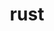 ---
title: "rust"
layout: cache
categories: [package, develop-2024-05-26]
meta: {"versions": ["1.78.0"], "compilers": ["apple-clang@=15.0.0", "gcc@=10.2.1", "gcc@=11.4.0", "gcc@=7.5.0", "gcc@=9.4.0"], "oss": ["centos7", "ubuntu18.04", "ubuntu20.04", "ubuntu22.04", "ventura"], "platforms": ["darwin", "linux"], "targets": ["aarch64", "neoverse_v1", "neoverse_v2", "ppc64le", "x86_64_v3"], "stacks": ["developer-tools", "developer-tools-manylinux2014", "e4s", "e4s-neoverse-v2", "e4s-neoverse_v1", "e4s-oneapi", "e4s-power", "ml-darwin-aarch64-mps", "ml-linux-x86_64-cpu", "ml-linux-x86_64-cuda", "radiuss", "root"], "num_specs": 15, "num_specs_by_stack": {"root": 15, "ml-darwin-aarch64-mps": 2, "developer-tools-manylinux2014": 1, "developer-tools": 1, "radiuss": 1, "e4s-power": 1, "e4s-neoverse_v1": 2, "e4s-neoverse-v2": 2, "e4s": 2, "ml-linux-x86_64-cuda": 2, "ml-linux-x86_64-cpu": 2, "e4s-oneapi": 1}}
spec_details: [{"hash": "5mgru4bfpod5netgsluiakasincqcld7", "compiler": "apple-clang@=15.0.0", "versions": ["1.78.0"], "os": "ventura", "platform": "darwin", "target": "aarch64", "variants": ["build_system=generic", "+dev", "~docs", "+src"], "stacks": ["root", "ml-darwin-aarch64-mps"], "size": "-", "tarball": "https://binaries.spack.io/develop-2024-05-26/build_cache/darwin-ventura-aarch64/apple-clang-15.0.0/rust-1.78.0/darwin-ventura-aarch64-apple-clang-15.0.0-rust-1.78.0-5mgru4bfpod5netgsluiakasincqcld7.spack"}, {"hash": "mjvhiea4j576keazh7qprp5iiugsipqv", "compiler": "apple-clang@=15.0.0", "versions": ["1.78.0"], "os": "ventura", "platform": "darwin", "target": "aarch64", "variants": ["build_system=generic", "~dev", "~docs", "+src"], "stacks": ["root", "ml-darwin-aarch64-mps"], "size": "-", "tarball": "https://binaries.spack.io/develop-2024-05-26/build_cache/darwin-ventura-aarch64/apple-clang-15.0.0/rust-1.78.0/darwin-ventura-aarch64-apple-clang-15.0.0-rust-1.78.0-mjvhiea4j576keazh7qprp5iiugsipqv.spack"}, {"hash": "oo4uez4a4kx7rocwjo3jkdk4majf2xcc", "compiler": "gcc@=10.2.1", "versions": ["1.78.0"], "os": "centos7", "platform": "linux", "target": "x86_64_v3", "variants": ["build_system=generic", "+dev", "~docs", "+src"], "stacks": ["root", "developer-tools-manylinux2014"], "size": "-", "tarball": "https://binaries.spack.io/develop-2024-05-26/build_cache/linux-centos7-x86_64_v3/gcc-10.2.1/rust-1.78.0/linux-centos7-x86_64_v3-gcc-10.2.1-rust-1.78.0-oo4uez4a4kx7rocwjo3jkdk4majf2xcc.spack"}, {"hash": "65xs4nfphwfwj4zwzkh7x7us6tlapkmz", "compiler": "gcc@=7.5.0", "versions": ["1.78.0"], "os": "ubuntu18.04", "platform": "linux", "target": "x86_64_v3", "variants": ["build_system=generic", "+dev", "~docs", "+src"], "stacks": ["root", "developer-tools"], "size": "-", "tarball": "https://binaries.spack.io/develop-2024-05-26/build_cache/linux-ubuntu18.04-x86_64_v3/gcc-7.5.0/rust-1.78.0/linux-ubuntu18.04-x86_64_v3-gcc-7.5.0-rust-1.78.0-65xs4nfphwfwj4zwzkh7x7us6tlapkmz.spack"}, {"hash": "6vl2srncoevzyn5kgzxznhsibkeqsyl2", "compiler": "gcc@=7.5.0", "versions": ["1.78.0"], "os": "ubuntu18.04", "platform": "linux", "target": "x86_64_v3", "variants": ["build_system=generic", "~dev", "~docs", "+src"], "stacks": ["root", "radiuss"], "size": "-", "tarball": "https://binaries.spack.io/develop-2024-05-26/build_cache/linux-ubuntu18.04-x86_64_v3/gcc-7.5.0/rust-1.78.0/linux-ubuntu18.04-x86_64_v3-gcc-7.5.0-rust-1.78.0-6vl2srncoevzyn5kgzxznhsibkeqsyl2.spack"}, {"hash": "bjqskk5dzfl3v6moidq5ycqzjs5wvowy", "compiler": "gcc@=9.4.0", "versions": ["1.78.0"], "os": "ubuntu20.04", "platform": "linux", "target": "ppc64le", "variants": ["build_system=generic", "~dev", "~docs", "+src"], "stacks": ["root", "e4s-power"], "size": "-", "tarball": "https://binaries.spack.io/develop-2024-05-26/build_cache/linux-ubuntu20.04-ppc64le/gcc-9.4.0/rust-1.78.0/linux-ubuntu20.04-ppc64le-gcc-9.4.0-rust-1.78.0-bjqskk5dzfl3v6moidq5ycqzjs5wvowy.spack"}, {"hash": "hxsrbkhzhx7xflqktrodzkfsvbiq2jzr", "compiler": "gcc@=11.4.0", "versions": ["1.78.0"], "os": "ubuntu22.04", "platform": "linux", "target": "neoverse_v1", "variants": ["build_system=generic", "~dev", "~docs", "+src"], "stacks": ["root", "e4s-neoverse_v1"], "size": "-", "tarball": "https://binaries.spack.io/develop-2024-05-26/build_cache/linux-ubuntu22.04-neoverse_v1/gcc-11.4.0/rust-1.78.0/linux-ubuntu22.04-neoverse_v1-gcc-11.4.0-rust-1.78.0-hxsrbkhzhx7xflqktrodzkfsvbiq2jzr.spack"}, {"hash": "qjin6becvwpm3vwjrag2hnetok5whqcu", "compiler": "gcc@=11.4.0", "versions": ["1.78.0"], "os": "ubuntu22.04", "platform": "linux", "target": "neoverse_v1", "variants": ["build_system=generic", "+dev", "~docs", "+src"], "stacks": ["root", "e4s-neoverse_v1"], "size": "-", "tarball": "https://binaries.spack.io/develop-2024-05-26/build_cache/linux-ubuntu22.04-neoverse_v1/gcc-11.4.0/rust-1.78.0/linux-ubuntu22.04-neoverse_v1-gcc-11.4.0-rust-1.78.0-qjin6becvwpm3vwjrag2hnetok5whqcu.spack"}, {"hash": "sittzt77erqhztnlk6xbvjpf3hkbqevm", "compiler": "gcc@=11.4.0", "versions": ["1.78.0"], "os": "ubuntu22.04", "platform": "linux", "target": "neoverse_v2", "variants": ["build_system=generic", "~dev", "~docs", "+src"], "stacks": ["root", "e4s-neoverse-v2"], "size": "-", "tarball": "https://binaries.spack.io/develop-2024-05-26/build_cache/linux-ubuntu22.04-neoverse_v2/gcc-11.4.0/rust-1.78.0/linux-ubuntu22.04-neoverse_v2-gcc-11.4.0-rust-1.78.0-sittzt77erqhztnlk6xbvjpf3hkbqevm.spack"}, {"hash": "oyofmsrm6c2ysdmhufyv37xqmi3whp6a", "compiler": "gcc@=11.4.0", "versions": ["1.78.0"], "os": "ubuntu22.04", "platform": "linux", "target": "neoverse_v2", "variants": ["build_system=generic", "+dev", "~docs", "+src"], "stacks": ["root", "e4s-neoverse-v2"], "size": "-", "tarball": "https://binaries.spack.io/develop-2024-05-26/build_cache/linux-ubuntu22.04-neoverse_v2/gcc-11.4.0/rust-1.78.0/linux-ubuntu22.04-neoverse_v2-gcc-11.4.0-rust-1.78.0-oyofmsrm6c2ysdmhufyv37xqmi3whp6a.spack"}, {"hash": "prprv4hd5t3aq5o6j7k5sslmc7ke7mmd", "compiler": "gcc@=11.4.0", "versions": ["1.78.0"], "os": "ubuntu22.04", "platform": "linux", "target": "x86_64_v3", "variants": ["build_system=generic", "~dev", "~docs", "+src"], "stacks": ["e4s", "root"], "size": "-", "tarball": "https://binaries.spack.io/develop-2024-05-26/build_cache/linux-ubuntu22.04-x86_64_v3/gcc-11.4.0/rust-1.78.0/linux-ubuntu22.04-x86_64_v3-gcc-11.4.0-rust-1.78.0-prprv4hd5t3aq5o6j7k5sslmc7ke7mmd.spack"}, {"hash": "73upywcavtuizuncoszihysvkfskluog", "compiler": "gcc@=11.4.0", "versions": ["1.78.0"], "os": "ubuntu22.04", "platform": "linux", "target": "x86_64_v3", "variants": ["build_system=generic", "+dev", "~docs", "+src"], "stacks": ["e4s", "root"], "size": "-", "tarball": "https://binaries.spack.io/develop-2024-05-26/build_cache/linux-ubuntu22.04-x86_64_v3/gcc-11.4.0/rust-1.78.0/linux-ubuntu22.04-x86_64_v3-gcc-11.4.0-rust-1.78.0-73upywcavtuizuncoszihysvkfskluog.spack"}, {"hash": "oymym2d7odjug7v7qno4hmg7n6nhushz", "compiler": "gcc@=11.4.0", "versions": ["1.78.0"], "os": "ubuntu22.04", "platform": "linux", "target": "x86_64_v3", "variants": ["build_system=generic", "+dev", "~docs", "+src"], "stacks": ["ml-linux-x86_64-cuda", "root", "ml-linux-x86_64-cpu"], "size": "-", "tarball": "https://binaries.spack.io/develop-2024-05-26/build_cache/linux-ubuntu22.04-x86_64_v3/gcc-11.4.0/rust-1.78.0/linux-ubuntu22.04-x86_64_v3-gcc-11.4.0-rust-1.78.0-oymym2d7odjug7v7qno4hmg7n6nhushz.spack"}, {"hash": "k5myxz7kr7dtdnjq27qabbcw3w7ks3pp", "compiler": "gcc@=11.4.0", "versions": ["1.78.0"], "os": "ubuntu22.04", "platform": "linux", "target": "x86_64_v3", "variants": ["build_system=generic", "~dev", "~docs", "+src"], "stacks": ["ml-linux-x86_64-cuda", "root", "ml-linux-x86_64-cpu"], "size": "-", "tarball": "https://binaries.spack.io/develop-2024-05-26/build_cache/linux-ubuntu22.04-x86_64_v3/gcc-11.4.0/rust-1.78.0/linux-ubuntu22.04-x86_64_v3-gcc-11.4.0-rust-1.78.0-k5myxz7kr7dtdnjq27qabbcw3w7ks3pp.spack"}, {"hash": "byzqjhgqb7yfgeo4h5uhadiiqage5koq", "compiler": "gcc@=11.4.0", "versions": ["1.78.0"], "os": "ubuntu22.04", "platform": "linux", "target": "x86_64_v3", "variants": ["build_system=generic", "~dev", "~docs", "+src"], "stacks": ["e4s-oneapi", "root"], "size": "-", "tarball": "https://binaries.spack.io/develop-2024-05-26/build_cache/linux-ubuntu22.04-x86_64_v3/gcc-11.4.0/rust-1.78.0/linux-ubuntu22.04-x86_64_v3-gcc-11.4.0-rust-1.78.0-byzqjhgqb7yfgeo4h5uhadiiqage5koq.spack"}]
---